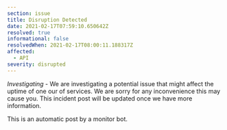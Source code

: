 ```yaml
---
section: issue
title: Disruption Detected
date: 2021-02-17T07:59:10.650642Z
resolved: true
informational: false
resolvedWhen: 2021-02-17T08:00:11.188317Z
affected:
  - API
severity: disrupted
---
```

*Investigating* - We are investigating a potential issue that might affect the uptime of one our of services. We are sorry for any inconvenience this may cause you. This incident post will be updated once we have more information.

This is an automatic post by a monitor bot.
        